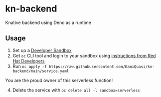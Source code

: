 # kn-backend
Knative backend using Deno as a runtime

## Usage

1. Set up a [Developer Sandbox](https://developers.redhat.com/developer-sandbox)
2. Get `oc` CLI tool and login to your sandbox using [instructions from Red Hat Developers](https://developers.redhat.com/blog/2021/04/21/access-your-developer-sandbox-for-red-hat-openshift-from-the-command-line#)
3. Run `oc apply -f https://raw.githubusercontent.com/KamiQuasi/kn-backend/main/service.yaml`

You are the proud owner of this serverless function!

4. Delete the service with `oc delete all -l sandbox=serverless`
